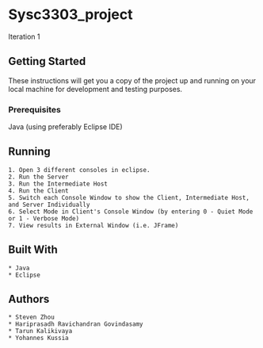 # Sysc3303_project

Iteration 1

## Getting Started

These instructions will get you a copy of the project up and running on your local machine for development and testing purposes.

### Prerequisites

Java (using preferably Eclipse IDE)

## Running

	1. Open 3 different consoles in eclipse.
	2. Run the Server
	3. Run the Intermediate Host
	4. Run the Client
	5. Switch each Console Window to show the Client, Intermediate Host, and Server Individually
	6. Select Mode in Client's Console Window (by entering 0 - Quiet Mode or 1 - Verbose Mode)
	7. View results in External Window (i.e. JFrame)

## Built With

	* Java
	* Eclipse

## Authors

	* Steven Zhou
	* Hariprasadh Ravichandran Govindasamy
	* Tarun Kalikivaya
	* Yohannes Kussia
